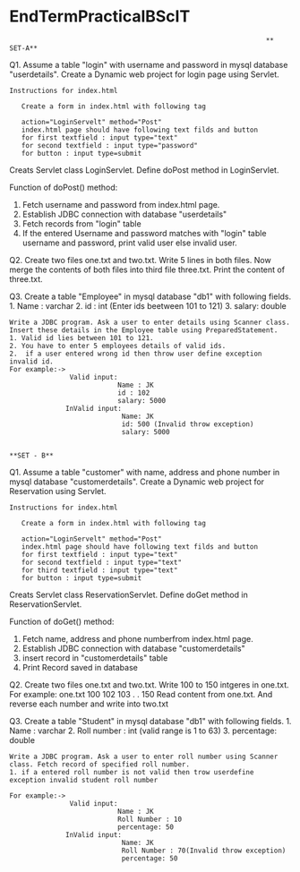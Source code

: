 # EndTermPracticalBScIT
                                                                    ** SET-A**
Q1. Assume a table "login" with username and password in mysql database "userdetails". Create a Dynamic web project for login page using Servlet.
    
    Instructions for index.html

       Create a form in index.html with following tag

       action="LoginServelt" method="Post"   
       index.html page should have following text filds and button
       for first textfield : input type="text"
       for second textfield : input type="password"
       for button : input type=submit

   Creats Servlet class LoginServlet. Define doPost method in LoginServlet.
   
   Function of doPost() method:
   
   1. Fetch username and password from index.html page.
   2. Establish JDBC connection with database "userdetails"
   3. Fetch records from "login" table
   4. If the entered Username and password matches with "login" table username and password, print valid user
      else invalid user.

Q2. Create two files one.txt and two.txt. Write 5 lines in both files. Now merge the contents of both files into third file three.txt. Print the 
    content of three.txt.

Q3. Create a table "Employee" in mysql database "db1" with following fields.
    1. Name :  varchar
    2. id   : int (Enter ids beetween 101 to 121)
    3. salary: double
    
    Write a JDBC program. Ask a user to enter details using Scanner class. Insert these details in the Employee table using PreparedStatement.
    1. Valid id lies between 101 to 121.
    2. You have to enter 5 employees details of valid ids. 
    2.  if a user entered wrong id then throw user define exception invalid id.
    For example:-> 
                   Valid input:
                               Name : JK
                               id : 102
                               salary: 5000
                  InValid input: 
                                Name: JK
                                id: 500 (Invalid throw exception)
                                salary: 5000
    
                                                                           **SET - B**
Q1. Assume a table "customer" with name, address  and phone number in mysql database "customerdetails". Create a Dynamic web project for Reservation using Servlet.
    
    Instructions for index.html

       Create a form in index.html with following tag

       action="LoginServelt" method="Post"   
       index.html page should have following text filds and button
       for first textfield : input type="text"
       for second textfield : input type="text"
       for third textfield : input type="text"
       for button : input type=submit

   Creats Servlet class ReservationServlet. Define doGet method in ReservationServlet.
   
   Function of doGet() method:
   
   1. Fetch name, address  and phone numberfrom index.html page.
   2. Establish JDBC connection with database "customerdetails"
   3. insert record in "customerdetails"  table
   4. Print Record saved in database

Q2. Create two files one.txt and two.txt. Write 100 to 150 intgeres in one.txt. 
    For example: 
                   one.txt
                   100
                   102
                   103
                   .
                   .
                   150
    Read content from one.txt. And reverse each number and write into two.txt

Q3. Create a table "Student" in mysql database "db1" with following fields.
    1. Name :  varchar
    2. Roll number   : int (valid range is 1 to 63)
    3. percentage: double
    
    Write a JDBC program. Ask a user to enter roll number using Scanner class. Fetch record of specified roll number.
    1. if a entered roll number is not valid then trow userdefine exception invalid student roll number
    
    For example:-> 
                   Valid input:
                               Name : JK
                               Roll Number : 10
                               percentage: 50
                  InValid input: 
                                Name: JK
                                Roll Number : 70(Invalid throw exception)
                                percentage: 50
      
    
       
    
      

